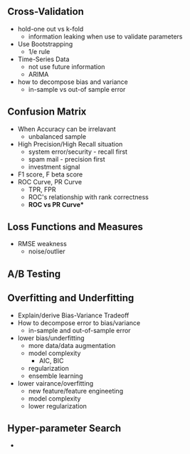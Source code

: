 ## Cross-Validation

* hold-one out vs k-fold
  * information leaking when use to validate parameters
* Use Bootstrapping
  * 1/e rule
* Time-Series Data
  * not use future information
  * ARIMA 
* how to decompose bias and variance
  * in-sample vs out-of sample error

## Confusion Matrix

* When Accuracy can be irrelavant
  * unbalanced sample
* High Precision/High Recall situation
  * system error/security - recall first
  * spam mail - precision first
  * investment signal
* F1 score, F beta score
* ROC Curve, PR Curve
  * TPR, FPR
  * ROC's relationship with rank correctness
  * **ROC vs PR Curve\***

## Loss Functions and Measures

* RMSE weakness
  * noise/outlier

## A/B Testing

## Overfitting and Underfitting

* Explain/derive Bias-Variance Tradeoff
* How to decompose error to bias/variance
  * in-sample and out-of-sample error
* lower bias/underfitting
  * more data/data augmentation
  * model complexity 
    * AIC, BIC
  * regularization
  * ensemble learning
* lower vairance/overfitting
  * new feature/feature engineeting
  * model complexity
  * lower regularization

## Hyper-parameter Search

* 


